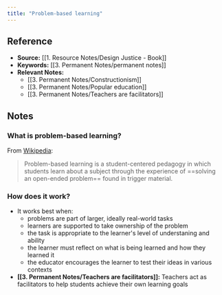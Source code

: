 ```yaml
---
title: "Problem-based learning"
---
```

## Reference
- **Source:** [[1. Resource Notes/Design Justice - Book]]
- **Keywords:** [[3. Permanent Notes/permanent notes]]
- **Relevant Notes:** 	
	- [[3. Permanent Notes/Constructionism]]
	- [[3. Permanent Notes/Popular education]]
	- [[3. Permanent Notes/Teachers are facilitators]]
## Notes
### What is problem-based learning?
From [Wikipedia](https://en.wikipedia.org/wiki/Problem-based_learning):
> Problem-based learning is a student-centered pedagogy in which students learn about a subject through the experience of ==solving an open-ended problem== found in trigger material.
### How does it work?
+ It works best when:
	+ problems are part of larger, ideally real-world tasks
	+ learners are supported to take ownership of the problem
	+ the task is appropriate to the learner's level of understaning and ability
	+ the learner must reflect on what is being learned and how they learned it
	+ the educator encourages the learner to test their ideas in various contexts
+ **[[3. Permanent Notes/Teachers are facilitators]]:** Teachers act as facilitators to help students achieve their own learning goals

